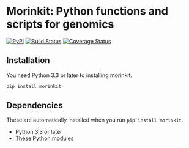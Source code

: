 # Morinkit: Python functions and scripts for genomics

[![PyPI](https://img.shields.io/pypi/v/morinkit.svg)](https://pypi.python.org/pypi/morinkit)
[![Build Status](https://img.shields.io/travis/morinlab/morinkit/master.svg)](https://travis-ci.org/morinlab/morinkit)
[![Coverage Status](https://img.shields.io/codecov/c/github/morinlab/morinkit/master.svg)](https://codecov.io/gh/morinlab/morinkit/branch/master)

## Installation

You need Python 3.3 or later to installing morinkit. 

```bash
pip install morinkit
```

## Dependencies

These are automatically installed when you run `pip install morinkit`. 

* Python 3.3 or later
* [These Python modules](requirements.txt)
